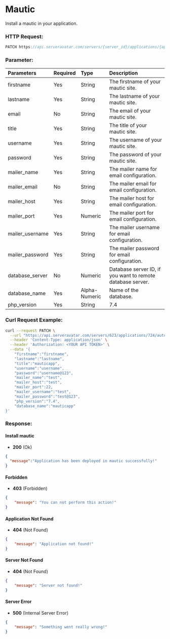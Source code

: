 # Mautic

Install a mautic in your application.

### HTTP Request:

```js
PATCH https://api.serveravatar.com/servers/{server_id}/applications/{application_id}/auto-installer/mautic
```

### Parameter:

| Parameters    | Required | Type      | Description      |
|:------------- |:------------- |:--------------|:----------------- |
| firstname | Yes | String | The firstname of your mautic site. |
| lastname | Yes | String | The lastname of your mautic site. |
| email | No | String | The email of your mautic site. |
| title | Yes | String | The title of your mautic site. |
| username | Yes | String | The username of your mautic site. |
| password | Yes | String | The password of your mautic site. |
| mailer_name | Yes | String | The mailer name for email configuration. |
| mailer_email | No | String | The mailer email for email configuration. |
| mailer_host | Yes | String | The mailer host for email configuration. |
| mailer_port | Yes | Numeric | The mailer port for email configuration. |
| mailer_username | Yes | String | The mailer username for email configuration. |
| mailer_password | Yes | String | The mailer password for email configuration. |
| database_server | No | Numeric | Database server ID, if you want to remote database server. |
| database_name | Yes | Alpha-Numeric | Name of the database. |
| php_version | Yes | String | 7.4 |

### Curl Request Example:

```sh
curl --request PATCH \
  --url "https://api.serveravatar.com/servers/623/applications/724/auto-installer/mautic" \
  --header 'Content-Type: application/json' \
  --header 'Authorization: <YOUR API TOKEN>' \
  --data '{
    "firstname":"firstname",
    "lastname":"lastname",
    "title":"mauticapp",
    "username":"username",
    "password":"username@123",
    "mailer_name":"test",
    "mailer_host":"test",
    "mailer_port":22,
    "mailer_username":"test",
    "mailer_password":"test@123",
    "php_version":"7.4",
    "database_name":"mauticapp"
}'
```

### Response:

#### Install mautic

- __200__ (Ok)

```json
{
  "message":"Application has been deployed in mautic successfully!"
}
```

#### Forbidden
- __403__ (Forbidden)

```json
{
    "message": "You can not perform this action!"
}
```

#### Application Not Found
- __404__ (Not Found)

```json
{
    "message": "Application not found!"
}
```

#### Server Not Found
- __404__ (Not Found)

```json
{
    "message": "Server not found!"
}
```

#### Server Error
- __500__ (Internal Server Error)

```json
{
    "message": "Something went really wrong!"
}
```